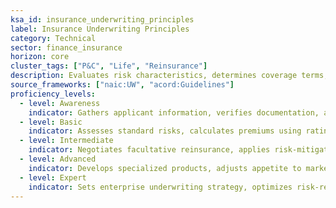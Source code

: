 ```yaml
---
ksa_id: insurance_underwriting_principles
label: Insurance Underwriting Principles
category: Technical
sector: finance_insurance
horizon: core
cluster_tags: ["P&C", "Life", "Reinsurance"]
description: Evaluates risk characteristics, determines coverage terms, and prices policies consistent with underwriting guidelines, loss-ratio targets, and regulatory constraints.
source_frameworks: ["naic:UW", "acord:Guidelines"]
proficiency_levels:
  - level: Awareness
    indicator: Gathers applicant information, verifies documentation, and applies basic eligibility rules.
  - level: Basic
    indicator: Assesses standard risks, calculates premiums using rating tools, and documents decisions.
  - level: Intermediate
    indicator: Negotiates facultative reinsurance, applies risk-mitigation clauses, and monitors portfolio performance.
  - level: Advanced
    indicator: Develops specialized products, adjusts appetite to market trends, and trains junior underwriters.
  - level: Expert
    indicator: Sets enterprise underwriting strategy, optimizes risk-return trade-offs, and collaborates on regulatory reforms.
---
```

